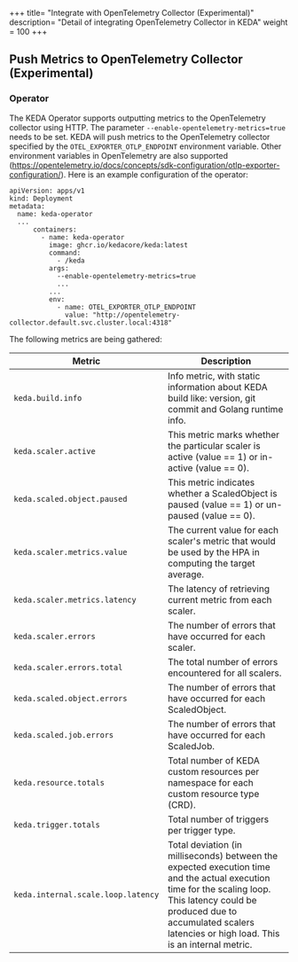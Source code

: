 +++
title= "Integrate with OpenTelemetry Collector (Experimental)"
description= "Detail of integrating OpenTelemetry Collector in KEDA"
weight = 100
+++

## Push Metrics to OpenTelemetry Collector (Experimental)

### Operator

The KEDA Operator supports outputting metrics to the OpenTelemetry collector using HTTP. The parameter `--enable-opentelemetry-metrics=true` needs to be set. KEDA will push metrics to the OpenTelemetry collector specified by the `OTEL_EXPORTER_OTLP_ENDPOINT` environment variable. Other environment variables in OpenTelemetry are also supported (https://opentelemetry.io/docs/concepts/sdk-configuration/otlp-exporter-configuration/). Here is an example configuration of the operator: 
```
apiVersion: apps/v1
kind: Deployment
metadata:
  name: keda-operator
  ...
      containers:
        - name: keda-operator
          image: ghcr.io/kedacore/keda:latest
          command:
            - /keda
          args:
            --enable-opentelemetry-metrics=true
            ...
          ...
          env:
            - name: OTEL_EXPORTER_OTLP_ENDPOINT
              value: "http://opentelemetry-collector.default.svc.cluster.local:4318"
```
The following metrics are being gathered:

| Metric | Description |
| ------ | ----------- |
| `keda.build.info` | Info metric, with static information about KEDA build like: version, git commit and Golang runtime info. |
| `keda.scaler.active` | This metric marks whether the particular scaler is active (value == 1) or in-active (value == 0). |
| `keda.scaled.object.paused` | This metric indicates whether a ScaledObject is paused (value == 1) or un-paused (value == 0). |
| `keda.scaler.metrics.value` | The current value for each scaler's metric that would be used by the HPA in computing the target average. |
| `keda.scaler.metrics.latency` | The latency of retrieving current metric from each scaler. |
| `keda.scaler.errors` | The number of errors that have occurred for each scaler. |
| `keda.scaler.errors.total` | The total number of errors encountered for all scalers. |
| `keda.scaled.object.errors` | The number of errors that have occurred for each ScaledObject. |
| `keda.scaled.job.errors` | The number of errors that have occurred for each ScaledJob. |
| `keda.resource.totals` | Total number of KEDA custom resources per namespace for each custom resource type (CRD). |
| `keda.trigger.totals` | Total number of triggers per trigger type. |
| `keda.internal.scale.loop.latency` | Total deviation (in milliseconds) between the expected execution time and the actual execution time for the scaling loop. This latency could be produced due to accumulated scalers latencies or high load. This is an internal metric. |
